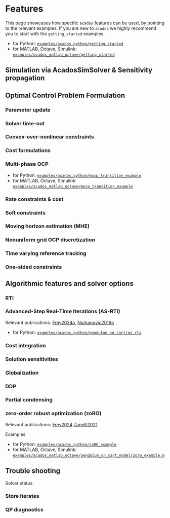 # Features
This page showcases how specific `acados` features can be used, by pointing to the relevant examples.
If you are new to `acados` we highly recommend you to start with the `getting_started` examples:
- for Python: [`examples/acados_python/getting_started`](https://github.com/acados/acados/blob/master/examples/acados_python/getting_started)
- for MATLAB, Octave, Simulink: [`examples/acados_matlab_octave/getting_started`](https://github.com/acados/acados/blob/master/examples/acados_matlab_octave/getting_started)


## Simulation via AcadosSimSolver & Sensitivity propagation


## Optimal Control Problem Formulation
### Parameter update

### Solver time-out

### Convex-over-nonlinear constraints

### Cost formulations

### Multi-phase OCP
- for Python: [`examples/acados_python/mocp_transition_example`](https://github.com/acados/acados/blob/master/examples/acados_python/mocp_transition_example)
- for MATLAB, Octave, Simulink: [`examples/acados_matlab_octave/mocp_transition_example`](https://github.com/acados/acados/blob/master/examples/acados_matlab_octave/mocp_transition_example)

### Rate constraints & cost

### Soft constraints

### Moving horizon estimation (MHE)

### Nonuniform grid OCP discretization

### Time varying reference tracking

### One-sided constraints


## Algorithmic features and solver options

### RTI

### Advanced-Step Real-Time Iterations (AS-RTI)
Relevant publications: [Frey2024a](https://publications.syscop.de/Frey2024a.pdf), [Nurkanovic2019a](https://publications.syscop.de/Nurkanovic2019a.pdf)

- for Python: [`examples/acados_python/pendulum_on_cart/as_rti`](https://github.com/acados/acados/blob/master/examples/acados_python/pendulum_on_cart/as_rti)


### Cost integration

### Solution sensitivities

### Globalization

### DDP

### Partial condensing

### zero-order robust optimization (zoRO)
Relevant publications:
[Frey2024](https://publications.syscop.de/Frey2024.pdf)
[Zanelli2021](https://publications.syscop.de/Zanelli2021.pdf)

Examples
- for Python: [`examples/acados_python/zoRO_example`](https://github.com/acados/acados/blob/master/examples/acados_python/zoRO_example)
- for MATLAB, Octave, Simulink: [`examples/acados_matlab_octave/pendulum_on_cart_model/zoro_example.m`](https://github.com/acados/acados/blob/master/examples/acados_matlab_octave/pendulum_on_cart_model/zoro_example.m)

## Trouble shooting
Solver status.

### Store iterates

### QP diagnostics





